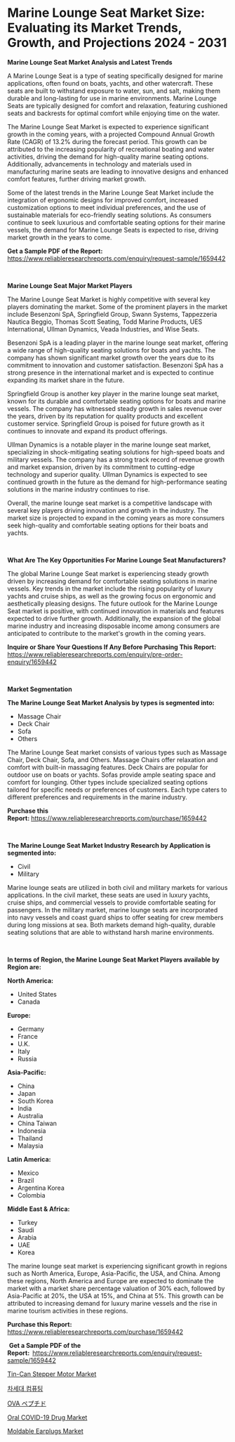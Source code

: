 <p><h1>Marine Lounge Seat Market Size: Evaluating its Market Trends, Growth, and Projections 2024 - 2031</h1></p><p><strong>Marine Lounge Seat Market Analysis and Latest Trends</strong></p>
<p><p>A Marine Lounge Seat is a type of seating specifically designed for marine applications, often found on boats, yachts, and other watercraft. These seats are built to withstand exposure to water, sun, and salt, making them durable and long-lasting for use in marine environments. Marine Lounge Seats are typically designed for comfort and relaxation, featuring cushioned seats and backrests for optimal comfort while enjoying time on the water.</p><p>The Marine Lounge Seat Market is expected to experience significant growth in the coming years, with a projected Compound Annual Growth Rate (CAGR) of 13.2% during the forecast period. This growth can be attributed to the increasing popularity of recreational boating and water activities, driving the demand for high-quality marine seating options. Additionally, advancements in technology and materials used in manufacturing marine seats are leading to innovative designs and enhanced comfort features, further driving market growth.</p><p>Some of the latest trends in the Marine Lounge Seat Market include the integration of ergonomic designs for improved comfort, increased customization options to meet individual preferences, and the use of sustainable materials for eco-friendly seating solutions. As consumers continue to seek luxurious and comfortable seating options for their marine vessels, the demand for Marine Lounge Seats is expected to rise, driving market growth in the years to come.</p></p>
<p><strong>Get a Sample PDF of the Report:&nbsp;</strong> <a href="https://www.reliableresearchreports.com/enquiry/request-sample/1659442">https://www.reliableresearchreports.com/enquiry/request-sample/1659442</a></p>
<p>&nbsp;</p>
<p><strong>Marine Lounge Seat Major Market Players</strong></p>
<p><p>The Marine Lounge Seat Market is highly competitive with several key players dominating the market. Some of the prominent players in the market include Besenzoni SpA, Springfield Group, Swann Systems, Tappezzeria Nautica Beggio, Thomas Scott Seating, Todd Marine Products, UES International, Ullman Dynamics, Veada Industries, and Wise Seats.</p><p>Besenzoni SpA is a leading player in the marine lounge seat market, offering a wide range of high-quality seating solutions for boats and yachts. The company has shown significant market growth over the years due to its commitment to innovation and customer satisfaction. Besenzoni SpA has a strong presence in the international market and is expected to continue expanding its market share in the future.</p><p>Springfield Group is another key player in the marine lounge seat market, known for its durable and comfortable seating options for boats and marine vessels. The company has witnessed steady growth in sales revenue over the years, driven by its reputation for quality products and excellent customer service. Springfield Group is poised for future growth as it continues to innovate and expand its product offerings.</p><p>Ullman Dynamics is a notable player in the marine lounge seat market, specializing in shock-mitigating seating solutions for high-speed boats and military vessels. The company has a strong track record of revenue growth and market expansion, driven by its commitment to cutting-edge technology and superior quality. Ullman Dynamics is expected to see continued growth in the future as the demand for high-performance seating solutions in the marine industry continues to rise.</p><p>Overall, the marine lounge seat market is a competitive landscape with several key players driving innovation and growth in the industry. The market size is projected to expand in the coming years as more consumers seek high-quality and comfortable seating options for their boats and yachts.</p></p>
<p>&nbsp;</p>
<p><strong>What Are The Key Opportunities For Marine Lounge Seat Manufacturers?</strong></p>
<p><p>The global Marine Lounge Seat market is experiencing steady growth driven by increasing demand for comfortable seating solutions in marine vessels. Key trends in the market include the rising popularity of luxury yachts and cruise ships, as well as the growing focus on ergonomic and aesthetically pleasing designs. The future outlook for the Marine Lounge Seat market is positive, with continued innovation in materials and features expected to drive further growth. Additionally, the expansion of the global marine industry and increasing disposable income among consumers are anticipated to contribute to the market's growth in the coming years.</p></p>
<p><strong>Inquire or Share Your Questions If Any Before Purchasing This Report:</strong> <a href="https://www.reliableresearchreports.com/enquiry/pre-order-enquiry/1659442">https://www.reliableresearchreports.com/enquiry/pre-order-enquiry/1659442</a></p>
<p>&nbsp;</p>
<p><strong>Market Segmentation</strong></p>
<p><strong>The Marine Lounge Seat Market Analysis by types is segmented into:</strong></p>
<p><ul><li>Massage Chair</li><li>Deck Chair</li><li>Sofa</li><li>Others</li></ul></p>
<p><p>The Marine Lounge Seat market consists of various types such as Massage Chair, Deck Chair, Sofa, and Others. Massage Chairs offer relaxation and comfort with built-in massaging features. Deck Chairs are popular for outdoor use on boats or yachts. Sofas provide ample seating space and comfort for lounging. Other types include specialized seating options tailored for specific needs or preferences of customers. Each type caters to different preferences and requirements in the marine industry.</p></p>
<p><strong>Purchase this Report:&nbsp;</strong><a href="https://www.reliableresearchreports.com/purchase/1659442">https://www.reliableresearchreports.com/purchase/1659442</a></p>
<p>&nbsp;</p>
<p><strong>The Marine Lounge Seat Market Industry Research by Application is segmented into:</strong></p>
<p><ul><li>Civil</li><li>Military</li></ul></p>
<p><p>Marine lounge seats are utilized in both civil and military markets for various applications. In the civil market, these seats are used in luxury yachts, cruise ships, and commercial vessels to provide comfortable seating for passengers. In the military market, marine lounge seats are incorporated into navy vessels and coast guard ships to offer seating for crew members during long missions at sea. Both markets demand high-quality, durable seating solutions that are able to withstand harsh marine environments.</p></p>
<p>&nbsp;</p>
<p><strong>In terms of Region, the Marine Lounge Seat Market Players available by Region are:</strong></p>
<p>
    <p> <strong> North America: </strong>
        <ul>
            <li>United States</li>
            <li>Canada</li>
        </ul>
        </p> 
    <p> <strong> Europe: </strong>
        <ul>
            <li>Germany</li>
            <li>France</li>
            <li>U.K.</li>
            <li>Italy</li>
            <li>Russia</li>
        </ul>
        </p> 
    <p> <strong> Asia-Pacific: </strong>
        <ul>
            <li>China</li>
            <li>Japan</li>
            <li>South Korea</li>
            <li>India</li>
            <li>Australia</li>
            <li>China Taiwan</li>
            <li>Indonesia</li>
            <li>Thailand</li>
            <li>Malaysia</li>
        </ul>
        </p> 
    <p> <strong> Latin America: </strong>
        <ul>
            <li>Mexico</li>
            <li>Brazil</li>
            <li>Argentina Korea</li>
            <li>Colombia</li>
        </ul>
        </p> 
    <p> <strong> Middle East & Africa: </strong>
        <ul>
            <li>Turkey</li>
            <li>Saudi</li>
            <li>Arabia</li>
            <li>UAE</li>
            <li>Korea</li>
        </ul>
    </p>
    </p>
<p><p>The marine lounge seat market is experiencing significant growth in regions such as North America, Europe, Asia-Pacific, the USA, and China. Among these regions, North America and Europe are expected to dominate the market with a market share percentage valuation of 30% each, followed by Asia-Pacific at 20%, the USA at 15%, and China at 5%. This growth can be attributed to increasing demand for luxury marine vessels and the rise in marine tourism activities in these regions.</p></p>
<p><strong>Purchase this Report: </strong><a href="https://www.reliableresearchreports.com/purchase/1659442">https://www.reliableresearchreports.com/purchase/1659442</a></p>
<p>&nbsp;<strong>Get a Sample PDF of the Report:&nbsp;&nbsp;</strong><a href="https://www.reliableresearchreports.com/enquiry/request-sample/1659442">https://www.reliableresearchreports.com/enquiry/request-sample/1659442</a></p>
<p><strong></strong></p>
<p><p><a href="https://issuu.com/reportprime-2/docs/tin-can-stepper-motor-market-size-2030.pptx">Tin-Can Stepper Motor Market</a></p><p><a href="https://medium.com/@kellyclarkson42/%EB%8B%A4%EC%9D%8C-%EC%84%B8%EB%8C%80-%EC%BB%B4%ED%93%A8%ED%8C%85-%EC%8B%9C%EC%9E%A5-%EA%B2%BD%EC%9F%81-%EB%B6%84%EC%84%9D-%EC%8B%9C%EC%9E%A5-%ED%8A%B8%EB%A0%8C%EB%93%9C-%EB%B0%8F-2031%EB%85%84%EA%B9%8C%EC%A7%80%EC%9D%98-%EC%98%88%EC%B8%A1-7f7e36a19058">차세대 컴퓨팅</a></p><p><a href="https://github.com/jkjreqjscoxx7/Market-Research-Report-List-1/blob/main/45536043570.md">OVA ペプチド</a></p><p><a href="https://issuu.com/reportprime-2/docs/oral-covid-19-drug-market-size-2030.pptx">Oral COVID-19 Drug Market</a></p><p><a href="https://github.com/brenzgnarento/Market-Research-Report-List-1/blob/main/moldable-earplugs-market.md">Moldable Earplugs Market</a></p></p>
